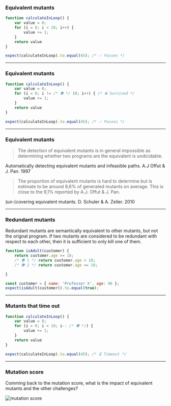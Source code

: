 <!-- .slide: data-auto-animate -->

### Equivalent mutants

```js [|3]
function calculateInLoop() {
    var value = 0;
    for (i = 0; i < 10; i++) {
        value += 1;
    }
    return value
}
```

```js []
expect(calculateInLoop).to.equal(45); /* ✅ Passes */
```

---

<!-- .slide: data-auto-animate -->

### Equivalent mutants

```js [3]
function calculateInLoop() {
    var value = 0;
    for (i = 0; i != /* 👽 */ 10; i++) { /* ❌ Survived */
        value += 1;
    }
    return value
}
```

```js []
expect(calculateInLoop).to.equal(45); /* ✅ Passes */
```

---

### Equivalent mutants

> The detection of equivalent mutants is in general impossible as determining whether two programs are the equivalent is undicidable. 

Automatically detecting equivalent mutants and infeasible paths. A.J Offut & J. Pan. 1997

> The proportion of equivalent mutants is hard to determine but is estimate to be around 8,6% of generated mutants on average. This is close to the 9,1% reported by A.J. Offut & J. Pan. 

(un-)covering equivalent mutants. D. Schuler & A. Zeller. 2010

---

### Redundant mutants

Redundant mutants are semantically equivalent to other mutants, but not the orignal program. If two mutants are considered to be redundant with respect to each other, then it is sufficient to only kill one of them.

```js [3-6]
function isAdult(customer) {
    return customer.age >= 18;
    /* 👽 1 */ return customer.age < 18;
    /* 👽 2 */ return customer.age <= 18;

}
```

```js []
const customer = { name: 'Professor X', age: 96 };
expect(isAdult(customer)).to.equal(true);
```

---

### Mutants that time out

```js []
function calculateInLoop() {
    var value = 0;
    for (i = 0; i < 10; i-- /* 👽 */) { 
        value += 1;
    }
    return value
}
```

```js []
expect(calculateInLoop).to.equal(45); /* ⏳ Timeout */
```

---

<!-- .slide: data-auto-animate -->

### Mutation score

Comming back to the mutation score, what is the impact of equivalent mutants and the other challenges?

![mutation score](/img/mutationscore.png)